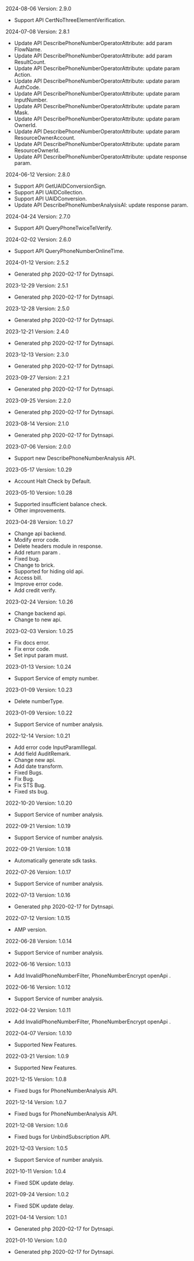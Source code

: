 2024-08-06 Version: 2.9.0
- Support API CertNoThreeElementVerification.


2024-07-08 Version: 2.8.1
- Update API DescribePhoneNumberOperatorAttribute: add param FlowName.
- Update API DescribePhoneNumberOperatorAttribute: add param ResultCount.
- Update API DescribePhoneNumberOperatorAttribute: update param Action.
- Update API DescribePhoneNumberOperatorAttribute: update param AuthCode.
- Update API DescribePhoneNumberOperatorAttribute: update param InputNumber.
- Update API DescribePhoneNumberOperatorAttribute: update param Mask.
- Update API DescribePhoneNumberOperatorAttribute: update param OwnerId.
- Update API DescribePhoneNumberOperatorAttribute: update param ResourceOwnerAccount.
- Update API DescribePhoneNumberOperatorAttribute: update param ResourceOwnerId.
- Update API DescribePhoneNumberOperatorAttribute: update response param.


2024-06-12 Version: 2.8.0
- Support API GetUAIDConversionSign.
- Support API UAIDCollection.
- Support API UAIDConversion.
- Update API DescribePhoneNumberAnalysisAI: update response param.


2024-04-24 Version: 2.7.0
- Support API QueryPhoneTwiceTelVerify.


2024-02-02 Version: 2.6.0
- Support API QueryPhoneNumberOnlineTime.


2024-01-12 Version: 2.5.2
- Generated php 2020-02-17 for Dytnsapi.

2023-12-29 Version: 2.5.1
- Generated php 2020-02-17 for Dytnsapi.

2023-12-28 Version: 2.5.0
- Generated php 2020-02-17 for Dytnsapi.

2023-12-21 Version: 2.4.0
- Generated php 2020-02-17 for Dytnsapi.

2023-12-13 Version: 2.3.0
- Generated php 2020-02-17 for Dytnsapi.

2023-09-27 Version: 2.2.1
- Generated php 2020-02-17 for Dytnsapi.

2023-09-25 Version: 2.2.0
- Generated php 2020-02-17 for Dytnsapi.

2023-08-14 Version: 2.1.0
- Generated php 2020-02-17 for Dytnsapi.

2023-07-06 Version: 2.0.0
- Support new DescribePhoneNumberAnalysis API.

2023-05-17 Version: 1.0.29
- Account Halt Check by Default.

2023-05-10 Version: 1.0.28
- Supported insufficient balance check.
- Other improvements.

2023-04-28 Version: 1.0.27
- Change api backend.
- Modify error code.
- Delete headers module in response.
- Add return param .
- Fixed bug.
- Change to brick.
- Supported for hiding old api.
- Access bill.
- Improve error code.
- Add credit verify.

2023-02-24 Version: 1.0.26
- Change backend api.
- Change to new api.

2023-02-03 Version: 1.0.25
- Fix docs error.
- Fix error code.
- Set input param must.

2023-01-13 Version: 1.0.24
- Support Service of empty number.

2023-01-09 Version: 1.0.23
- Delete numberType.

2023-01-09 Version: 1.0.22
- Support Service of number analysis.

2022-12-14 Version: 1.0.21
- Add error code InputParamIllegal.
- Add field AuditRemark.
- Change new api.
- Add date transform.
- Fixed Bugs.
- Fix Bug.
- Fix STS Bug.
- Fixed sts bug.

2022-10-20 Version: 1.0.20
- Support Service of number analysis.

2022-09-21 Version: 1.0.19
- Support Service of number analysis.

2022-09-21 Version: 1.0.18
- Automatically generate sdk tasks.

2022-07-26 Version: 1.0.17
- Support Service of number analysis.

2022-07-13 Version: 1.0.16
- Generated php 2020-02-17 for Dytnsapi.

2022-07-12 Version: 1.0.15
- AMP version.

2022-06-28 Version: 1.0.14
- Support Service of number analysis.

2022-06-16 Version: 1.0.13
- Add InvalidPhoneNumberFilter, PhoneNumberEncrypt openApi .

2022-06-16 Version: 1.0.12
- Support Service of number analysis.

2022-04-22 Version: 1.0.11
- Add InvalidPhoneNumberFilter, PhoneNumberEncrypt openApi .

2022-04-07 Version: 1.0.10
- Supported New Features.

2022-03-21 Version: 1.0.9
- Supported New Features.

2021-12-15 Version: 1.0.8
- Fixed bugs for PhoneNumberAnalysis API.

2021-12-14 Version: 1.0.7
- Fixed bugs for PhoneNumberAnalysis API.

2021-12-08 Version: 1.0.6
- Fixed bugs for UnbindSubscription API.

2021-12-03 Version: 1.0.5
- Support Service of number analysis.

2021-10-11 Version: 1.0.4
- Fixed SDK update delay.

2021-09-24 Version: 1.0.2
- Fixed SDK update delay.

2021-04-14 Version: 1.0.1
- Generated php 2020-02-17 for Dytnsapi.

2021-01-10 Version: 1.0.0
- Generated php 2020-02-17 for Dytnsapi.

